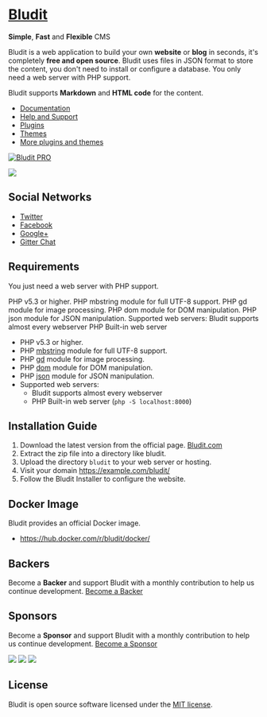 [Bludit](https://www.bludit.com/)
================================
**Simple**, **Fast** and **Flexible** CMS

Bludit is a web application to build your own **website** or **blog** in seconds, it's completely **free and open source**. Bludit uses files in JSON format to store the content, you don't need to install or configure a database. You only need a web server with PHP support.

Bludit supports **Markdown** and **HTML code** for the content.

- [Documentation](https://docs.bludit.com)
- [Help and Support](https://forum.bludit.org)
- [Plugins](https://plugins.bludit.com)
- [Themes](https://themes.bludit.com)
- [More plugins and themes](https://forum.bludit.org/viewforum.php?f=14)

[![Bludit PRO](https://img.shields.io/badge/Bludit-PRO-blue.svg)](https://pro.bludit.com/)

<img src="https://opencollective.com/bludit/tiers/sponsor/badge.svg?label=Sponsor&color=brightgreen" />

<object type="image/svg+xml" data="https://opencollective.com/bludit/tiers/sponsor.svg?avatarHeight=36&width=600" />

Social Networks
---------------

- [Twitter](https://twitter.com/bludit)
- [Facebook](https://www.facebook.com/bluditcms)
- [Google+](https://plus.google.com/+Bluditcms)
- [Gitter Chat](https://gitter.im/bludit/support)

Requirements
------------

You just need a web server with PHP support.

PHP v5.3 or higher.
PHP mbstring module for full UTF-8 support.
PHP gd module for image processing.
PHP dom module for DOM manipulation.
PHP json module for JSON manipulation.
Supported web servers:
Bludit supports almost every webserver
PHP Built-in web server

- PHP v5.3 or higher.
- PHP [mbstring](http://php.net/manual/en/book.mbstring.php) module for full UTF-8 support.
- PHP [gd](http://php.net/manual/en/book.image.php) module for image processing.
- PHP [dom](http://php.net/manual/en/book.dom.php) module for DOM manipulation.
- PHP [json](http://php.net/manual/en/book.json.php) module for JSON manipulation.
- Supported web servers:
   * Bludit supports almost every webserver
   * PHP Built-in web server (`php -S localhost:8000`)

Installation Guide
------------------

1. Download the latest version from the official page. [Bludit.com](https://www.bludit.com)
2. Extract the zip file into a directory like bludit.
3. Upload the directory `bludit` to your web server or hosting.
4. Visit your domain https://example.com/bludit/
5. Follow the Bludit Installer to configure the website.

Docker Image
------------
Bludit provides an official Docker image.
- https://hub.docker.com/r/bludit/docker/

Backers
-------
Become a **Backer** and support Bludit with a monthly contribution to help us continue development. [Become a Backer](https://opencollective.com/bludit#backer)

Sponsors
--------
Become a **Sponsor** and support Bludit with a monthly contribution to help us continue development. [Become a Sponsor](https://opencollective.com/bludit#sponsor)

<a href="https://opencollective.com/bludit/sponsor/0/website" target="_blank"><img src="https://opencollective.com/bludit/sponsor/0/avatar.svg"></a>
<a href="https://opencollective.com/bludit/sponsor/1/website" target="_blank"><img src="https://opencollective.com/bludit/sponsor/1/avatar.svg"></a>
<a href="https://opencollective.com/bludit/sponsor/2/website" target="_blank"><img src="https://opencollective.com/bludit/sponsor/2/avatar.svg"></a>

License
-------
Bludit is open source software licensed under the [MIT license](https://tldrlegal.com/license/mit-license).
